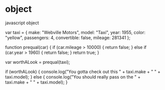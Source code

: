 # object
javascript object

var taxi = {
    make: "Webville Motors",
    model: "Taxi",
    year: 1955,
    color: "yellow",
    passengers: 4,
    convertible: false,
    mileage: 281341
};

function prequal(car)
{
    if (car.mileage > 10000)
       {
           return false;
       }
    else if (car.year > 1960)
        {
            return false;
        }
    return true;
}

var worthALook = prequal(taxi);

if (worthALook)
    {
        console.log("You gotta check out this " + taxi.make + " " + taxi.model);
    }
else
    {
        console.log("You should really pass on the " + taxi.make + " " + taxi.model);
    }
